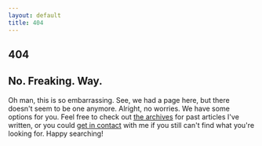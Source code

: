 ```yaml
---
layout: default
title: 404
---
```


## 404

## No. Freaking. Way. 

Oh man, this is so embarrassing. See, we had a page here, but there doesn't seem to be one anymore. Alright, no worries. We have some options for you. Feel free to check out [the archives](http://notes.kyledreger.com/archive.html) for past articles I've written, or you could [get in contact](http://notes.kyledreger.com/about.html) with me if you still can't find what you're looking for. Happy searching!
